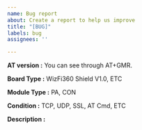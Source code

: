 ```yaml
---
name: Bug report
about: Create a report to help us improve
title: "[BUG]"
labels: bug
assignees: ''

---
```


**AT version :** You can see through AT+GMR.

**Board Type :** WizFi360 Shield V1.0, ETC

**Module Type :** PA, CON

**Condition :** TCP, UDP, SSL, AT Cmd, ETC

**Description :**
